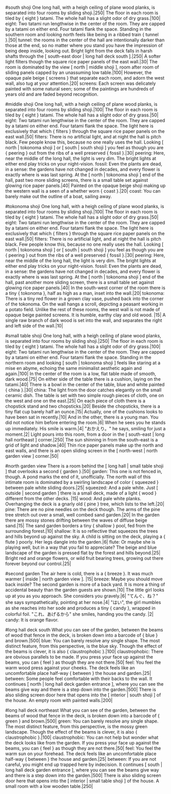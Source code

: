 
#south shoji
One long hall, with a heigh ceiling of plane wood planks, is separated into four rooms by sliding shoji.|250|
The floor in each room is tiled by { eight } tatami. The whole hall has a slight odor of dry grass.|100|
  eight: Two tatami run lengthwise in the center of the room. They are capped by a tatami on either end. Four tatami flank the space.
Standing in the southern room and looking north feels like being in a ribbed train { tunnel }.|50|
  tunnel: the rooms in the center of the hall are intentionally darker than those at the end, so no matter where you stand you have the impression of being deep inside, looking out.
Bright light from the deck falls in harsh shafts through the [ south-east door | long hall deck south ].|250|
A softer light filters though the square rice paper panels of the east wall.|30|
The room is dominated by the view [ north | middle shoji ], room after room of sliding panels capped by an unassuming low table.|100|
However, the opaque pale beige { screens } that separate each room, and adorn the west wall, also tug at your attention.|20|
  screens: Each screen was delicately painted with some natural seen; some of the paintings are hundreds of years old and are faded beyond recognition.

#middle shoji
One long hall, with a heigh ceiling of plane wood planks, is separated into four rooms by sliding shoji.|100|
The floor in each room is tiled by { eight } tatami. The whole hall has a slight odor of dry grass.|50|
  eight: Two tatami run lengthwise in the center of the room. They are capped by a tatami on either end. Four tatami flank the space.
The light here is exclusively that which { filters } through the square rice paper panels on the east wall.|50|
  filters: There is no artificial light, and at night the hall is pitch black. Few people know this, because no one really uses the hall.
Looking [ north | tokonoma shoji ] or [ south | south shoji ] you feel as though you are { peering } out from the ribs of a well preserved { fossil }.|30|
  peering: Here, near the middle of the long hall, the light is very dim. The bright lights at either end play tricks on your night-vision.
  fossil: Even the plants are dead, in a sense: the gardens have not changed in decades, and every flower is exactly where is was last spring.
At the [ north | tokonoma shoji ] end of the hall, past two more sliding screens, there is a small table set against glowing rice paper panels.|40|
Painted on the opaque beige shoji making up the western wall is a seen of a whether worn { coast }.|20|
  coast: You can barely make out the outline of a boat, sailing away.

#tokonoma shoji
One long hall, with a heigh ceiling of plane wood planks, is separated into four rooms by sliding shoji.|100|
The floor in each room is tiled by { eight } tatami. The whole hall has a slight odor of dry grass.|50|
  eight: Two tatami run lengthwise in the center of the room. They are capped by a tatami on either end. Four tatami flank the space.
The light here is exclusively that which { filters } through the square rice paper panels on the east wall.|50|
  filters: There is no artificial light, and at night the hall is pitch black. Few people know this, because no one really uses the hall.
Looking [ north | tokonoma shoji ] or [ south | south shoji ] you feel as though you are { peering } out from the ribs of a well preserved { fossil }.|30|
  peering: Here, near the middle of the long hall, the light is very dim. The bright lights at either end play tricks on your night-vision.
  fossil: Even the plants are dead, in a sense: the gardens have not changed in decades, and every flower is exactly where is was last spring.
At the [ north | tokonoma shoji ] end of the hall, past another more sliding screen, there is a small table set against glowing rice paper panels.|40|
In the south-west corner of the room there is a tiny { tokonoma }, half as high as a man, inset into the wall.|20|
  tokonoma: There is a tiny red flower in a grown clay vase, pushed back into the corner of the tokonoma. On the wall hangs a scroll, depicting a peasant working in a potato field.
Unlike the rest of these rooms, the west wall is not made of opaque beige painted screens. It is humble, earthy clay and old wood. |15|
A single raw branch of dark wood is set into the wall, and separates the right and left side of the wall.|10|

#small table shoji
One long hall, with a heigh ceiling of plane wood planks, is separated into four rooms by sliding shoji.|250|
The floor in each room is tiled by { eight } tatami. The whole hall has a slight odor of dry grass.|100|
  eight: Two tatami run lengthwise in the center of the room. They are capped by a tatami on either end. Four tatami flank the space.
Standing in the northern room and looking [ south | tokonoma shoji ] feels like staring at a mise en abyme, echoing the same minimalist aesthetic again and again.|100|
In the center of the room is a low, flat table made of smooth, dark wood.|75|
On either side of the table there is a cushion, laying on the tatami.|40|
There is a bowl in the center of the table, blue and white painted { china }.|30|
  china: The light from the door catches elegantly on the small ceramic dish.
The table is set with two simple rough pieces of cloth, one on the west and one on the east.|25|
On each piece of cloth there is a chopstick stand and two chopsticks.|20|
Beside the chopsticks, there is a tiny flat cup barely half an ounce.|15|
Actually, one of the cushions looks to have been sat in recently.|10|
And in the other, there is a young man. You did not notice him before entering the room.|6|
When he sees you he stands up immediately. His smile is warm.|4|
"おかえり。" he says, smiling for just a moment.|2|
Light pours into this room, from a door in the [ south-east | long hall northeast ] corner.|250|
The sun shinning in from the south-east is a grid of light and shadow.|40|
Thin rice paper panels make up the north and east walls, and there is an open sliding screen in the [ north-west | north garden view ] corner.|50|

#north garden view
There is a room behind the [ long hall | small table shoji ] that overlooks a second { garden }.|50|
  garden: This one is not fenced in, though. A pond marks the end of it, unofficially.
The north wall of this intimate room is dominated by a swirling landscape of color { squeezed } between pale white sliding doors.|25|
  squeezed: And a pale white.
Just [ outside | second garden ] there is a small deck, made of a light { wood } different from the other decks. |15|
  wood: And pale white planks.
Overhanging the deck is a gnarly old { pine } tree, which lists to the left.|20|
  pine: There are no pine needles on the deck though.
The arms of the pine tree stretch out over a small, well combed sand garden.|20|
In the garden there are mossy stones drifting between the waves of diffuse beige sand.|15|
The sand garden borders a tiny { shallow } pool, fed from the surrounding forest.|10|
  shallow: It is so reflective that squeezes the trees and hills beyond up against the sky.
A child is sitting on the deck, playing a { flute } poorly. Her legs dangle into the garden.|6|
  flute: Or maybe she is playing well, but in a way that you fail to appreciate?
The beige and blue landscape of the garden is pressed flat by the forest and hills beyond.|25|
Bright red and orange flowers, or wild fruit bearing trees, growing out there forever beyond our control.|25|

#second garden
The air here is cold, there is a { breeze }. It was much warmer [ inside | north garden view ]. |15|
  breeze: Maybe you should move back inside?
The second garden is more of a back yard. It is more a thing of accidental beauty than the garden guests are shown.|10|
The little girl looks up at you as you approach. She considers you gravely.|6|
"てんぐ、ね？" she says sympathetically, pointing at her nose.|4|
"はい", the girl mumbles as she reaches into her sode and produces a tiny { candy }, wrapped in colorful foil. "これ、あげるから" she smiles, handing you the candy. |2|
  candy: It is orange flavor.

#long hall deck south
What you can see of the garden, between the beams of wood that fence in the deck, is broken down into a barcode of { blue } and brown.|500|
  blue: You can barely resolve any single shape. The most distinct feature, from this perspective, is the blue sky.
Though the effect of the beams is clever, it is also { claustrophobic }.|100|
  claustrophobic: There are obvious parallels to be made.
If you press your face up against the beams, you can { feel } as though they are not there.|50|
  feel: You feel the warm wood press against your cheeks.
The deck feels like an uncomfortable place half-way { between } the house and garden.|25|
  between: Some people feel comfortable with their backs to the wall.
It continues [ north | long hall deck garden entrance ], where you can see the beams give way and there is a step down into the garden.|500|
There is also sliding screen door here that opens into the [ interior | south shoji ] of the house. An empty room with painted walls.|200|

#long hall deck northeast
What you can see of the garden, between the beams of wood that fence in the deck, is broken down into a barcode of { green } and brown.|500|
  green: You can barely resolve any single shape. The most distinct feature, from this perspective, is the mossy green landscape.
Though the effect of the beams is clever, it is also { claustrophobic }.|100|
  claustrophobic: You can not help but wonder what the deck looks like from the garden.
If you press your face up against the beams, you can { feel } as though they are not there.|50|
  feel: You feel the warm sun on your forehead.
The deck feels like an uncomfortable place half-way { between } the house and garden.|25|
  between: If you are not careful, you might end up trapped here by indecision.
It continues [ south | long hall deck garden entrance ], where you can see the beams give way and there is a step down into the garden.|500|
There is also sliding screen door here that opens into the [ interior | small table shoji ] of the house. A small room with a low wooden table.|250|
